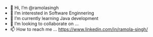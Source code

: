 - 👋 Hi, I’m @ramolasingh
- 👀 I’m interested in Software Enginnering
- 🌱 I’m currently learning Java development
- 💞️ I’m looking to collaborate on ...
- 📫 How to reach me ... https://www.linkedin.com/in/ramola-singh/

<!---
ramolasingh/ramolasingh is a ✨ special ✨ repository because its `README.md` (this file) appears on your GitHub profile.
You can click the Preview link to take a look at your changes.
--->
